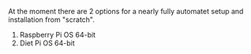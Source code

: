 At the moment there are 2 options for a nearly fully automatet setup and installation from "scratch".

1. Raspberry Pi OS 64-bit
2. Diet Pi OS 64-bit
